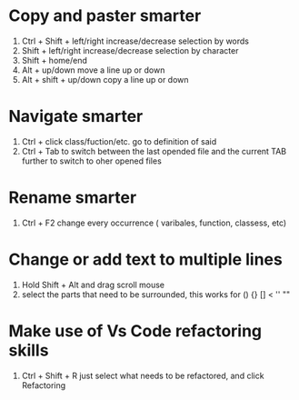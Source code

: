 # Copy and paster smarter
  1. Ctrl + Shift + left/right increase/decrease selection by words
  2. Shift + left/right increase/decrease selection by character
  3. Shift + home/end
  4. Alt + up/down move a line up or down
  5. Alt + shift + up/down  copy a line up or down
# Navigate smarter
  1. Ctrl + click class/fuction/etc. go to definition of said
  2. Ctrl + Tab to switch between the last opended file and the current TAB further to switch to oher opened files
# Rename smarter
  1. Ctrl + F2  change every occurrence ( varibales,  function, classess, etc)
# Change or add text to multiple lines
  1. Hold Shift + Alt and drag scroll mouse
  2. select the parts that need to be surrounded, this works for () {} [] < '' ""
# Make use of Vs Code refactoring skills
  1. Ctrl + Shift + R just select what needs to be refactored, and click Refactoring
